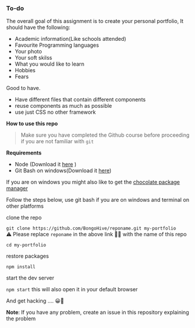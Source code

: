 ### To-do

The overall goal of this assignment is to create your personal portfolio, It should have the following:

- Academic information(Like schools attended)
- Favourite Programming languages
- Your photo
- Your soft skilss
- What you would like to learn
- Hobbies
- Fears

Good to have.

- Have different files that contain different components
- reuse components as much as possible
- use just CSS no other framework

**How to use this repo**
> Make sure you have completed the Github course before proceeding if you are not familiar with `git`

**Requirements**

- Node (Download it [here](https://nodejs.org/en/download/) )
- Git Bash on windows(Download it [here](https://gitforwindows.org))

If you are on windows you might also like to get the [chocolate package manager](https://chocolatey.org)

Follow the steps below, use git bash if you are on windows and terminal on other platforms

clone the repo

`git clone https://github.com/BongoHive/reponame.git my-portfolio`  
⚠️ Please replace `reponame` in the above link ☝🏾 with the name of this repo

`cd my-portfolio`

restore packages

`npm install`

start the dev server

`npm start` this will also open it in your default browser

And get hacking .... 😀🚀

**Note**: If you have any problem, create an issue in this repository explaining the problem

